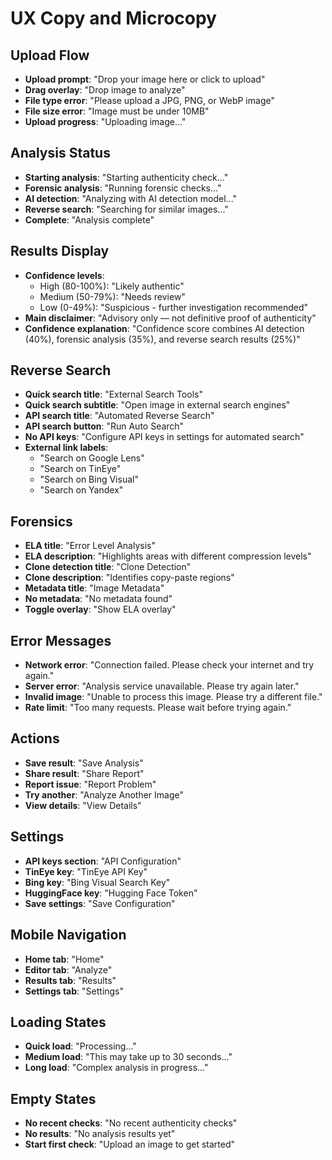 # UX Copy and Microcopy

## Upload Flow
- **Upload prompt**: "Drop your image here or click to upload"
- **Drag overlay**: "Drop image to analyze"
- **File type error**: "Please upload a JPG, PNG, or WebP image"
- **File size error**: "Image must be under 10MB"
- **Upload progress**: "Uploading image..."

## Analysis Status
- **Starting analysis**: "Starting authenticity check..."
- **Forensic analysis**: "Running forensic checks..."
- **AI detection**: "Analyzing with AI detection model..."
- **Reverse search**: "Searching for similar images..."
- **Complete**: "Analysis complete"

## Results Display
- **Confidence levels**:
  - High (80-100%): "Likely authentic"
  - Medium (50-79%): "Needs review"
  - Low (0-49%): "Suspicious - further investigation recommended"
- **Main disclaimer**: "Advisory only — not definitive proof of authenticity"
- **Confidence explanation**: "Confidence score combines AI detection (40%), forensic analysis (35%), and reverse search results (25%)"

## Reverse Search
- **Quick search title**: "External Search Tools"
- **Quick search subtitle**: "Open image in external search engines"
- **API search title**: "Automated Reverse Search"
- **API search button**: "Run Auto Search"
- **No API keys**: "Configure API keys in settings for automated search"
- **External link labels**:
  - "Search on Google Lens"
  - "Search on TinEye"
  - "Search on Bing Visual"
  - "Search on Yandex"

## Forensics
- **ELA title**: "Error Level Analysis"
- **ELA description**: "Highlights areas with different compression levels"
- **Clone detection title**: "Clone Detection"
- **Clone description**: "Identifies copy-paste regions"
- **Metadata title**: "Image Metadata"
- **No metadata**: "No metadata found"
- **Toggle overlay**: "Show ELA overlay"

## Error Messages
- **Network error**: "Connection failed. Please check your internet and try again."
- **Server error**: "Analysis service unavailable. Please try again later."
- **Invalid image**: "Unable to process this image. Please try a different file."
- **Rate limit**: "Too many requests. Please wait before trying again."

## Actions
- **Save result**: "Save Analysis"
- **Share result**: "Share Report"
- **Report issue**: "Report Problem"
- **Try another**: "Analyze Another Image"
- **View details**: "View Details"

## Settings
- **API keys section**: "API Configuration"
- **TinEye key**: "TinEye API Key"
- **Bing key**: "Bing Visual Search Key"
- **HuggingFace key**: "Hugging Face Token"
- **Save settings**: "Save Configuration"

## Mobile Navigation
- **Home tab**: "Home"
- **Editor tab**: "Analyze"
- **Results tab**: "Results"
- **Settings tab**: "Settings"

## Loading States
- **Quick load**: "Processing..."
- **Medium load**: "This may take up to 30 seconds..."
- **Long load**: "Complex analysis in progress..."

## Empty States
- **No recent checks**: "No recent authenticity checks"
- **No results**: "No analysis results yet"
- **Start first check**: "Upload an image to get started"
